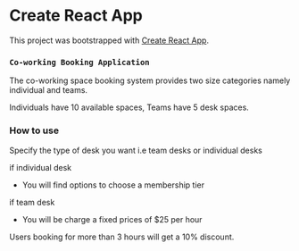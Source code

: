 # Create React App

This project was bootstrapped with [Create React App](https://github.com/facebook/create-react-app).

### `Co-working Booking Application`

The co-working space booking system provides two size categories namely individual and teams.

Individuals have 10 available spaces, Teams have 5 desk spaces.

### How to use
Specify the type of desk you want i.e team desks or individual desks

if individual desk
- You will find options to choose a membership tier

if team desk
- You will be charge a fixed prices of $25 per hour

Users booking for more than 3 hours will get a 10% discount.

